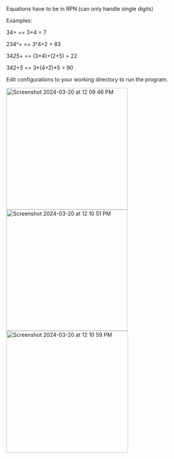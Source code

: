 Equations have to be in RPN (can only handle single digits)

Examples:

34+ == 3+4 = 7

234^+ == 3^4+2 = 83

34*25*+ == (3*4)+(2+5) = 22

342+*5* == 3*(4+2)*5 = 90

Edit configurations to your working directory to run the program.

<img width="320" alt="Screenshot 2024-03-20 at 12 09 46 PM" src="https://github.com/leaane/RPN-Calculator/assets/144187222/81d18dd7-82f4-43b0-bf24-39dd404e010b">
<img width="319" alt="Screenshot 2024-03-20 at 12 10 51 PM" src="https://github.com/leaane/RPN-Calculator/assets/144187222/215ba6ad-a96b-440d-9bb3-23e557ad0466">
<img width="321" alt="Screenshot 2024-03-20 at 12 10 59 PM" src="https://github.com/leaane/RPN-Calculator/assets/144187222/c2696fa0-c807-4a81-8393-94d5e56edc99">
